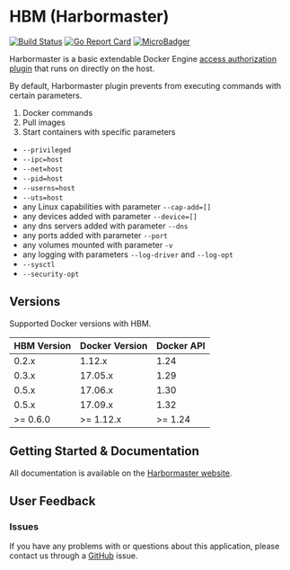 # HBM (Harbormaster)

[![Build Status](https://travis-ci.org/kassisol/hbm.svg?branch=master)](https://travis-ci.org/kassisol/hbm)
[![Go Report Card](https://goreportcard.com/badge/github.com/kassisol/hbm)](https://goreportcard.com/report/github.com/kassisol/hbm)
[![MicroBadger](https://images.microbadger.com/badges/version/kassisol/hbm:0.11.0.svg)](https://microbadger.com/images/kassisol/hbm:0.11.0 "Get your own version badge on microbadger.com")

Harbormaster is a basic extendable Docker Engine [access authorization plugin](https://docs.docker.com/engine/extend/plugins_authorization/) that runs on directly on the host.

By default, Harbormaster plugin prevents from executing commands with certain parameters.

 1. Docker commands
 2. Pull images
 3. Start containers with specific parameters
 * `--privileged`
 * `--ipc=host`
 * `--net=host`
 * `--pid=host`
 * `--userns=host`
 * `--uts=host`
 * any Linux capabilities with parameter `--cap-add=[]`
 * any devices added with parameter `--device=[]`
 * any dns servers added with parameter `--dns`
 * any ports added with parameter `--port`
 * any volumes mounted with parameter `-v`
 * any logging with parameters `--log-driver` and `--log-opt`
 * `--sysctl`
 * `--security-opt`

## Versions

Supported Docker versions with HBM.

| HBM Version | Docker Version | Docker API |
|-------------|----------------|------------|
| 0.2.x       | 1.12.x         | 1.24       |
| 0.3.x       | 17.05.x        | 1.29       |
| 0.5.x       | 17.06.x        | 1.30       |
| 0.5.x       | 17.09.x        | 1.32       |
| >= 0.6.0    | >= 1.12.x      | >= 1.24    |

## Getting Started & Documentation

All documentation is available on the [Harbormaster website](http://harbormaster.io/docs/hbm/overview/).

## User Feedback

### Issues

If you have any problems with or questions about this application, please contact us through a [GitHub](https://github.com/kassisol/hbm/issues) issue.
